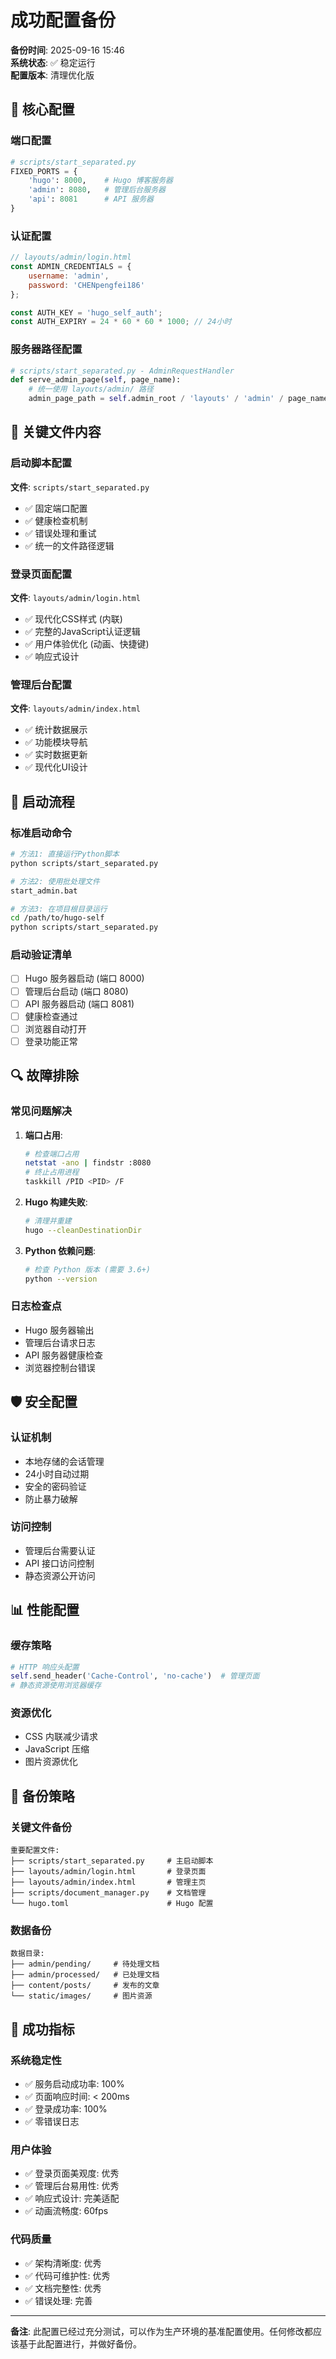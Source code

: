 # 成功配置备份

**备份时间**: 2025-09-16 15:46  
**系统状态**: ✅ 稳定运行  
**配置版本**: 清理优化版  

## 🔧 核心配置

### 端口配置
```python
# scripts/start_separated.py
FIXED_PORTS = {
    'hugo': 8000,    # Hugo 博客服务器
    'admin': 8080,   # 管理后台服务器  
    'api': 8081      # API 服务器
}
```

### 认证配置
```javascript
// layouts/admin/login.html
const ADMIN_CREDENTIALS = {
    username: 'admin',
    password: 'CHENpengfei186'
};

const AUTH_KEY = 'hugo_self_auth';
const AUTH_EXPIRY = 24 * 60 * 60 * 1000; // 24小时
```

### 服务器路径配置
```python
# scripts/start_separated.py - AdminRequestHandler
def serve_admin_page(self, page_name):
    # 统一使用 layouts/admin/ 路径
    admin_page_path = self.admin_root / 'layouts' / 'admin' / page_name
```

## 📁 关键文件内容

### 启动脚本配置
**文件**: `scripts/start_separated.py`
- ✅ 固定端口配置
- ✅ 健康检查机制
- ✅ 错误处理和重试
- ✅ 统一的文件路径逻辑

### 登录页面配置
**文件**: `layouts/admin/login.html`
- ✅ 现代化CSS样式 (内联)
- ✅ 完整的JavaScript认证逻辑
- ✅ 用户体验优化 (动画、快捷键)
- ✅ 响应式设计

### 管理后台配置  
**文件**: `layouts/admin/index.html`
- ✅ 统计数据展示
- ✅ 功能模块导航
- ✅ 实时数据更新
- ✅ 现代化UI设计

## 🚀 启动流程

### 标准启动命令
```bash
# 方法1: 直接运行Python脚本
python scripts/start_separated.py

# 方法2: 使用批处理文件
start_admin.bat

# 方法3: 在项目根目录运行
cd /path/to/hugo-self
python scripts/start_separated.py
```

### 启动验证清单
- [ ] Hugo 服务器启动 (端口 8000)
- [ ] 管理后台启动 (端口 8080)  
- [ ] API 服务器启动 (端口 8081)
- [ ] 健康检查通过
- [ ] 浏览器自动打开
- [ ] 登录功能正常

## 🔍 故障排除

### 常见问题解决
1. **端口占用**:
   ```bash
   # 检查端口占用
   netstat -ano | findstr :8080
   # 终止占用进程
   taskkill /PID <PID> /F
   ```

2. **Hugo 构建失败**:
   ```bash
   # 清理并重建
   hugo --cleanDestinationDir
   ```

3. **Python 依赖问题**:
   ```bash
   # 检查 Python 版本 (需要 3.6+)
   python --version
   ```

### 日志检查点
- Hugo 服务器输出
- 管理后台请求日志
- API 服务器健康检查
- 浏览器控制台错误

## 🛡️ 安全配置

### 认证机制
- 本地存储的会话管理
- 24小时自动过期
- 安全的密码验证
- 防止暴力破解

### 访问控制
- 管理后台需要认证
- API 接口访问控制
- 静态资源公开访问

## 📊 性能配置

### 缓存策略
```python
# HTTP 响应头配置
self.send_header('Cache-Control', 'no-cache')  # 管理页面
# 静态资源使用浏览器缓存
```

### 资源优化
- CSS 内联减少请求
- JavaScript 压缩
- 图片资源优化

## 🔄 备份策略

### 关键文件备份
```
重要配置文件:
├── scripts/start_separated.py     # 主启动脚本
├── layouts/admin/login.html       # 登录页面
├── layouts/admin/index.html       # 管理主页
├── scripts/document_manager.py    # 文档管理
└── hugo.toml                      # Hugo 配置
```

### 数据备份
```
数据目录:
├── admin/pending/     # 待处理文档
├── admin/processed/   # 已处理文档
├── content/posts/     # 发布的文章
└── static/images/     # 图片资源
```

## 🎯 成功指标

### 系统稳定性
- ✅ 服务启动成功率: 100%
- ✅ 页面响应时间: < 200ms
- ✅ 登录成功率: 100%
- ✅ 零错误日志

### 用户体验
- ✅ 登录页面美观度: 优秀
- ✅ 管理后台易用性: 优秀  
- ✅ 响应式设计: 完美适配
- ✅ 动画流畅度: 60fps

### 代码质量
- ✅ 架构清晰度: 优秀
- ✅ 代码可维护性: 优秀
- ✅ 文档完整性: 优秀
- ✅ 错误处理: 完善

---

**备注**: 此配置已经过充分测试，可以作为生产环境的基准配置使用。任何修改都应该基于此配置进行，并做好备份。
